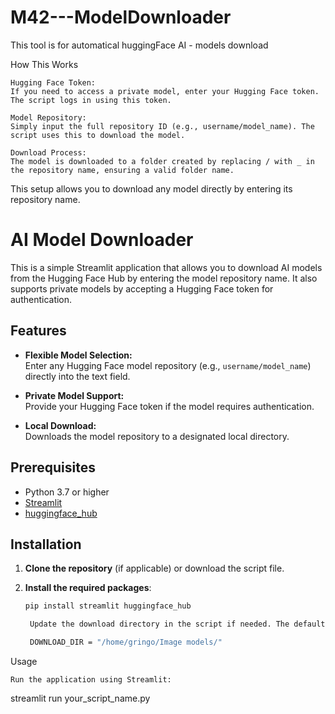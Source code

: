 # M42---ModelDownloader
This tool is for automatical huggingFace AI - models download 


How This Works

    Hugging Face Token:
    If you need to access a private model, enter your Hugging Face token. The script logs in using this token.

    Model Repository:
    Simply input the full repository ID (e.g., username/model_name). The script uses this to download the model.

    Download Process:
    The model is downloaded to a folder created by replacing / with _ in the repository name, ensuring a valid folder name.

This setup allows you to download any model directly by entering its repository name.


# AI Model Downloader

This is a simple Streamlit application that allows you to download AI models from the Hugging Face Hub by entering the model repository name. It also supports private models by accepting a Hugging Face token for authentication.

## Features

- **Flexible Model Selection:**  
  Enter any Hugging Face model repository (e.g., `username/model_name`) directly into the text field.
  
- **Private Model Support:**  
  Provide your Hugging Face token if the model requires authentication.

- **Local Download:**  
  Downloads the model repository to a designated local directory.

## Prerequisites

- Python 3.7 or higher
- [Streamlit](https://streamlit.io/)  
- [huggingface_hub](https://github.com/huggingface/huggingface_hub)

## Installation

1. **Clone the repository** (if applicable) or download the script file.

2. **Install the required packages**:

   ```bash
   pip install streamlit huggingface_hub

    Update the download directory in the script if needed. The default is set to:

    DOWNLOAD_DIR = "/home/gringo/Image models/"

Usage

    Run the application using Streamlit:

streamlit run your_script_name.py
